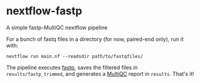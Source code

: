 # nextflow-fastp
A simple fastp-MultiQC nextflow pipeline

For a bunch of fastq files in a directory (for now, paired-end only), run it with:

```
nextflow run main.nf --readsdir path/to/fastqfiles/
```

The pipeline executes [fastp](), saves the filtered files in `results/fastp_trimmed`, and generates a [MultiQC]() report in `results`. That's it!